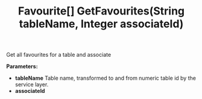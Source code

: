 ﻿---
uid: crmscript_ref_NSFavouriteAgent_GetFavourites
title: Favourite[] GetFavourites(String tableName, Integer associateId)
intellisense: NSFavouriteAgent.GetFavourites
keywords: NSFavouriteAgent, GetFavourites
so.topic: reference
---

Get all favourites for a table and associate

**Parameters:**
 - **tableName** Table name, transformed to and from numeric table id by the service layer.
 - **associateId** 
